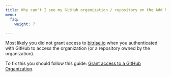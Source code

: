 ```yaml
---
title: Why can't I see my GitHub organization / repository on the Add New App page?
menu:
  faq:
    weight: 7

---
```

Most likely you did not grant access to [bitrise.io](https://www.bitrise.io) when you authenticated
with GitHub to access the organization (or a repository owned by the organization).

To fix this you should follow this guide: [Grant access to a GitHub Organization](/faq/grant-access-to-github-organization).
